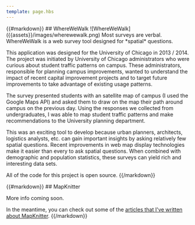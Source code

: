 ```yaml
---
template: page.hbs
---
```

<div class="demos content container-fluid">


<div class="row">
<div class="col-md-8">
{{#markdown}}
## WhereWeWalk
![WhereWeWalk]({{assets}}/images/wherewewalk.png)
Most surveys are verbal.  WhereWeWalk is a web survey tool designed for *spatial* questions.

This application was designed for the University of Chicago in 2013 / 2014.  The project was initiated by University of Chicago administrators who were curious about student traffic patterns on campus.  These administrators, responsible for planning campus improvements, wanted to understand the impact of recent capital improvement projects and to target future improvements to take advantage of existing usage patterns.

The survey presented students with an satellite map of campus (I used the Google Maps API) and asked them to draw on the map their path around campus on the previous day.  Using the responses we collected from undergraduates, I was able to map student traffic patterns and make recommendations to the University planning department.

This was an exciting tool to develop because urban planners, architects, logistics analysts, etc. can gain important insights by asking relatively few spatial questions.  Recent improvements in web map display technologies make it easier than every to ask spatial questions.  When combined with demographic and population statistics, these surveys can yield rich and interesting data sets.

All of the code for this project is open source.
{{/markdown}}
</div><!-- .col-md-8 -->
<div class="col-md-4">
</div><!-- .col-md-4 -->
</div><!-- .row -->

<div class="row">
<div class="col-md-8">
{{#markdown}}
## MapKnitter

More info coming soon.

In the meantime, you can check out some of the [articles that I've written about MapKnitter](/archive).
{{/markdown}}	
</div><!-- .col-md-8 -->
<div class="col-md-4">
	
</div><!-- .col-md-4 -->
</div><!-- .row -->
</div>
